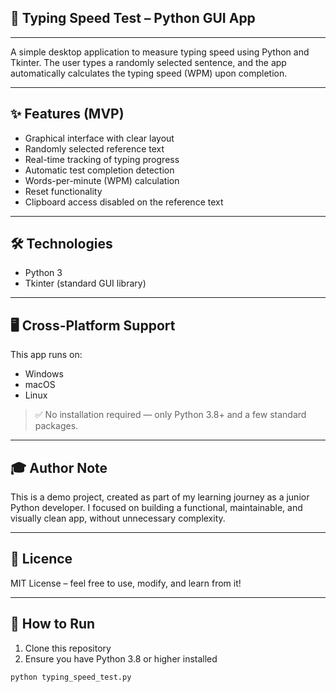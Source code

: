 ## 📄 Typing Speed Test – Python GUI App
---
A simple desktop application to measure typing speed using Python and Tkinter.
The user types a randomly selected sentence, and the app automatically calculates the typing speed (WPM) upon completion.

---
## ✨ Features (MVP)
- Graphical interface with clear layout
- Randomly selected reference text
- Real-time tracking of typing progress
- Automatic test completion detection
- Words-per-minute (WPM) calculation
- Reset functionality
- Clipboard access disabled on the reference text

---
## 🛠️ Technologies
- Python 3
- Tkinter (standard GUI library)

---
## 🖥️ Cross-Platform Support

This app runs on:

- Windows
- macOS
- Linux

> ✅ No installation required — only Python 3.8+ and a few standard packages.

---
## 🎓 Author Note

This is a demo project, created as part of my learning journey as a junior Python developer.
I focused on building a functional, maintainable, and visually clean app, without unnecessary complexity.

---
## 📝 Licence

MIT License – feel free to use, modify, and learn from it!

---
## 🚀 How to Run
1. Clone this repository
2. Ensure you have Python 3.8 or higher installed

```bash
python typing_speed_test.py
```

